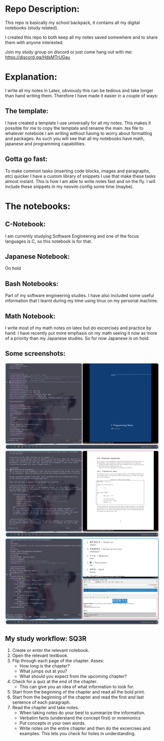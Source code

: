 # Repo Description:
This repo is basically my school backpack, it contains all my digital notebooks
(study related).

I created this repo to both keep all my notes saved somewhere and to share them 
with anyone interested.

Join my study group on discord or just come hang out with me: 
https://discord.gg/HdsMTrUGau

# Explanation:
I write all my notes in Latex, obviously this can be tedious and take longer 
than hand writing them. 
Therefore I have made it easier in a couple of ways:
## The template:
I have created a template I use universally for all my notes. This makes it 
possible for me to copy the template
and rename the main .tex file to whatever notebook I am writing without having 
to worry about formatting and
packages. As such you will see that all my notebooks have math, japanese and 
programming capabilities.

## Gotta go fast:
To make common tasks (inserting code blocks, images and paragraphs, etc) quicker 
I have a custom library of snippets
I use that make these tasks almost instant. This is how I am able to write notes 
fast and on the fly.
I will include these snippets in my neovim config some time (maybe).

# The notebooks:
## C-Notebook:
I am currently studying Software Engineering and one of the focus languages is C, 
so this notebook is for that.

## Japanese Notebook:
On hold

## Bash Notebooks:
Part of my software engineering studies. I have also included some useful information 
that I learnt during my time using linux on my personal machine.

## Math Notebook:
I write most of my math notes on latex but do excercises and practice by hand. 
I have recently put more emphasis on my math seeing it now as more of a priority 
than my Japanese studies. So for now Japanese is on hold.

## Some screenshots:
![Cover page example](coverpageScreenshot.png)
![C-Notebook example](c-notebook-example.png)
![Japanese Notebook example](japanese-notebook-example.png)

## My study workflow: SQ3R
1. Create or enter the relevant notebook.
2. Open the relevant textbook.
3. Flip through each page of the chapter. Asses:
    - How long is the chapter?
    - What jumps out at you?
    - What should you expect from the upcoming chapter?
4. Check for a quiz at the end of the chapter.
    - This can give you an idea of what information to look for.
5. Start from the beginning of the chapter and read all the bold print.
6. Start from the beginning of the chapter and read the first and last sentence
of each paragraph.
7. Read the chapter and take notes.
    - When taking notes do your best to summarize the information.
    - Verbatim facts (understand the concept first) or mnemonics
    - Put concepts in your own words.
    - Write notes on the entire chapter and then do the excercises and examples. 
    This lets you check for holes in understanding.
